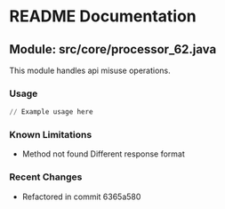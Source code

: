 # README Documentation

## Module: src/core/processor_62.java

This module handles api misuse operations.

### Usage

```python
// Example usage here
```

### Known Limitations

- Method not found Different response format

### Recent Changes

- Refactored in commit 6365a580
